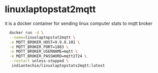 # linuxlaptopstat2mqtt
it is a docker container for sending linux computer stats to mqtt broker
```bash
  docker run -d \
  --name=linuxlaptopstat2mqtt \
  -e MQTT_BROKER_HOST=9.9.8.101 \
  -e MQTT_BROKER_PORT=1883 \
  -e MQTT_BROKER_USERNAME=mqtt \
  -e MQTT_BROKER_PASSWORD=mqtt2724 \
  --restart unless-stopped \
   indiantechie/linuxlaptopstats2mqtt:latest

```
